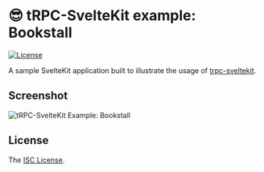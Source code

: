 # 😎 tRPC-SvelteKit example: Bookstall
[![License][license-image]][license-url]

A sample SvelteKit application built to illustrate the usage of [trpc-sveltekit](https://icflorescu.github.io/trpc-sveltekit/).

## Screenshot

![tRPC-SvelteKit Example: Bookstall](https://user-images.githubusercontent.com/581999/204535160-5ca59227-81cb-4281-bbad-23a7869c6031.png)

## License

The [ISC License](LICENSE).

[license-image]: http://img.shields.io/npm/l/trpc-sveltekit.svg?style=flat-square
[license-url]: LICENSE
